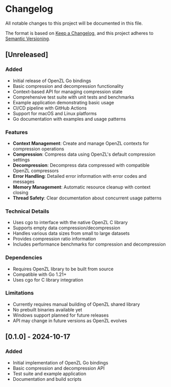 # Changelog

All notable changes to this project will be documented in this file.

The format is based on [Keep a Changelog](https://keepachangelog.com/en/1.0.0/),
and this project adheres to [Semantic Versioning](https://semver.org/spec/v2.0.0.html).

## [Unreleased]

### Added
- Initial release of OpenZL Go bindings
- Basic compression and decompression functionality
- Context-based API for managing compression state
- Comprehensive test suite with unit tests and benchmarks
- Example application demonstrating basic usage
- CI/CD pipeline with GitHub Actions
- Support for macOS and Linux platforms
- Go documentation with examples and usage patterns

### Features
- **Context Management**: Create and manage OpenZL contexts for compression operations
- **Compression**: Compress data using OpenZL's default compression settings
- **Decompression**: Decompress data compressed with compatible OpenZL compressors
- **Error Handling**: Detailed error information with error codes and messages
- **Memory Management**: Automatic resource cleanup with context closing
- **Thread Safety**: Clear documentation about concurrent usage patterns

### Technical Details
- Uses cgo to interface with the native OpenZL C library
- Supports empty data compression/decompression
- Handles various data sizes from small to large datasets
- Provides compression ratio information
- Includes performance benchmarks for compression and decompression

### Dependencies
- Requires OpenZL library to be built from source
- Compatible with Go 1.21+
- Uses cgo for C library integration

### Limitations
- Currently requires manual building of OpenZL shared library
- No prebuilt binaries available yet
- Windows support planned for future releases
- API may change in future versions as OpenZL evolves

## [0.1.0] - 2024-10-17

### Added
- Initial implementation of OpenZL Go bindings
- Basic compression and decompression API
- Test suite and example application
- Documentation and build scripts
